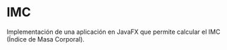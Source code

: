 # IMC
Implementación de una aplicación en JavaFX que permite calcular el IMC (Índice de Masa Corporal).

